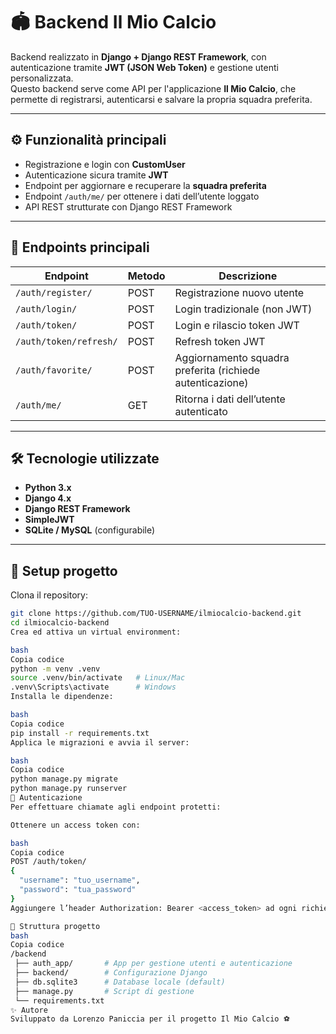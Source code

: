 # 🏟️ Backend Il Mio Calcio

Backend realizzato in **Django + Django REST Framework**, con autenticazione tramite **JWT (JSON Web Token)** e gestione utenti personalizzata.  
Questo backend serve come API per l'applicazione **Il Mio Calcio**, che permette di registrarsi, autenticarsi e salvare la propria squadra preferita.

---

## ⚙️ Funzionalità principali
- Registrazione e login con **CustomUser**
- Autenticazione sicura tramite **JWT**
- Endpoint per aggiornare e recuperare la **squadra preferita**
- Endpoint `/auth/me/` per ottenere i dati dell’utente loggato
- API REST strutturate con Django REST Framework

---

## 📡 Endpoints principali
| Endpoint | Metodo | Descrizione |
|----------|--------|-------------|
| `/auth/register/` | POST | Registrazione nuovo utente |
| `/auth/login/` | POST | Login tradizionale (non JWT) |
| `/auth/token/` | POST | Login e rilascio token JWT |
| `/auth/token/refresh/` | POST | Refresh token JWT |
| `/auth/favorite/` | POST | Aggiornamento squadra preferita (richiede autenticazione) |
| `/auth/me/` | GET | Ritorna i dati dell’utente autenticato |

---

## 🛠️ Tecnologie utilizzate
- **Python 3.x**
- **Django 4.x**
- **Django REST Framework**
- **SimpleJWT**
- **SQLite / MySQL** (configurabile)

---

## 🚀 Setup progetto
Clona il repository:
```bash
git clone https://github.com/TUO-USERNAME/ilmiocalcio-backend.git
cd ilmiocalcio-backend
Crea ed attiva un virtual environment:

bash
Copia codice
python -m venv .venv
source .venv/bin/activate   # Linux/Mac
.venv\Scripts\activate      # Windows
Installa le dipendenze:

bash
Copia codice
pip install -r requirements.txt
Applica le migrazioni e avvia il server:

bash
Copia codice
python manage.py migrate
python manage.py runserver
🔑 Autenticazione
Per effettuare chiamate agli endpoint protetti:

Ottenere un access token con:

bash
Copia codice
POST /auth/token/
{
  "username": "tuo_username",
  "password": "tua_password"
}
Aggiungere l’header Authorization: Bearer <access_token> ad ogni richiesta.

📂 Struttura progetto
bash
Copia codice
/backend
 ├── auth_app/       # App per gestione utenti e autenticazione
 ├── backend/        # Configurazione Django
 ├── db.sqlite3      # Database locale (default)
 ├── manage.py       # Script di gestione
 └── requirements.txt
✨ Autore
Sviluppato da Lorenzo Paniccia per il progetto Il Mio Calcio ⚽
